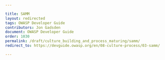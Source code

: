 ```yaml
---

title: SAMM
layout: redirected
tags: OWASP Developer Guide
contributors: Jon Gadsden
document: OWASP Developer Guide
order: 1030
permalink: /draft/culture_building_and_process_maturing/samm/
redirect_to: https://devguide.owasp.org/en/08-culture-process/03-samm/

---
```

